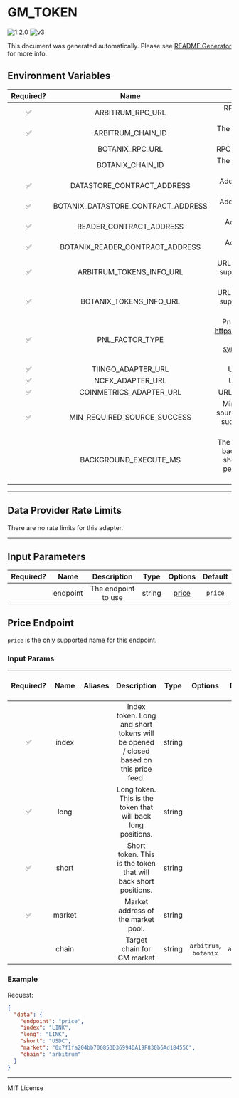 # GM_TOKEN

![1.2.0](https://img.shields.io/github/package-json/v/smartcontractkit/external-adapters-js?filename=packages/composites/gm-token/package.json) ![v3](https://img.shields.io/badge/framework%20version-v3-blueviolet)

This document was generated automatically. Please see [README Generator](../../scripts#readme-generator) for more info.

## Environment Variables

| Required? |                Name                |                                        Description                                        |  Type  | Options |                   Default                    |
| :-------: | :--------------------------------: | :---------------------------------------------------------------------------------------: | :----: | :-----: | :------------------------------------------: |
|    ✅     |          ARBITRUM_RPC_URL          |                                 RPC url of Arbitrum node                                  | string |         |                                              |
|    ✅     |         ARBITRUM_CHAIN_ID          |                                The chain id to connect to                                 | number |         |                   `42161`                    |
|           |          BOTANIX_RPC_URL           |                                  RPC url of Botanix node                                  | string |         |                                              |
|           |          BOTANIX_CHAIN_ID          |                                The chain id to connect to                                 | number |         |                    `3637`                    |
|    ✅     |     DATASTORE_CONTRACT_ADDRESS     |                              Address of Data Store contract                               | string |         | `0xFD70de6b91282D8017aA4E741e9Ae325CAb992d8` |
|    ✅     | BOTANIX_DATASTORE_CONTRACT_ADDRESS |                              Address of Data Store contract                               | string |         | `0xA23B81a89Ab9D7D89fF8fc1b5d8508fB75Cc094d` |
|    ✅     |      READER_CONTRACT_ADDRESS       |                                Address of Reader contract                                 | string |         | `0xf60becbba223EEA9495Da3f606753867eC10d139` |
|    ✅     |  BOTANIX_READER_CONTRACT_ADDRESS   |                                Address of Reader contract                                 | string |         | `0xa254B60cbB85a92F6151B10E1233639F601f2F0F` |
|    ✅     |      ARBITRUM_TOKENS_INFO_URL      |                    URL to token meta data supported by GMX on Arbitrum                    | string |         |  `https://arbitrum-api.gmxinfra.io/tokens`   |
|    ✅     |      BOTANIX_TOKENS_INFO_URL       |                    URL to token meta data supported by GMX on Botanix                     | string |         |   `https://botanix-api.gmxinfra.io/tokens`   |
|    ✅     |          PNL_FACTOR_TYPE           |     PnL factor type. See https://github.com/gmx-io/gmx-synthetics#market-token-price      | string |         |         `MAX_PNL_FACTOR_FOR_TRADERS`         |
|    ✅     |         TIINGO_ADAPTER_URL         |                                     URL of Tiingo EA                                      | string |         |                                              |
|    ✅     |          NCFX_ADAPTER_URL          |                                      URL of NCFX EA                                       | string |         |                                              |
|    ✅     |      COINMETRICS_ADAPTER_URL       |                                   URL of Coinmetrics EA                                   | string |         |                                              |
|    ✅     |    MIN_REQUIRED_SOURCE_SUCCESS     |          Minimum number of source EAs that need to successfully return a value.           | number |         |                     `2`                      |
|           |       BACKGROUND_EXECUTE_MS        | The amount of time the background execute should sleep before performing the next request | number |         |                   `10000`                    |

---

## Data Provider Rate Limits

There are no rate limits for this adapter.

---

## Input Parameters

| Required? |   Name   |     Description     |  Type  |         Options          | Default |
| :-------: | :------: | :-----------------: | :----: | :----------------------: | :-----: |
|           | endpoint | The endpoint to use | string | [price](#price-endpoint) | `price` |

## Price Endpoint

`price` is the only supported name for this endpoint.

### Input Params

| Required? |  Name  | Aliases |                                     Description                                      |  Type  |        Options        |  Default   | Depends On | Not Valid With |
| :-------: | :----: | :-----: | :----------------------------------------------------------------------------------: | :----: | :-------------------: | :--------: | :--------: | :------------: |
|    ✅     | index  |         | Index token. Long and short tokens will be opened / closed based on this price feed. | string |                       |            |            |                |
|    ✅     |  long  |         |             Long token. This is the token that will back long positions.             | string |                       |            |            |                |
|    ✅     | short  |         |            Short token. This is the token that will back short positions.            | string |                       |            |            |                |
|    ✅     | market |         |                          Market address of the market pool.                          | string |                       |            |            |                |
|           | chain  |         |                              Target chain for GM market                              | string | `arbitrum`, `botanix` | `arbitrum` |            |                |

### Example

Request:

```json
{
  "data": {
    "endpoint": "price",
    "index": "LINK",
    "long": "LINK",
    "short": "USDC",
    "market": "0x7f1fa204bb700853D36994DA19F830b6Ad18455C",
    "chain": "arbitrum"
  }
}
```

---

MIT License

